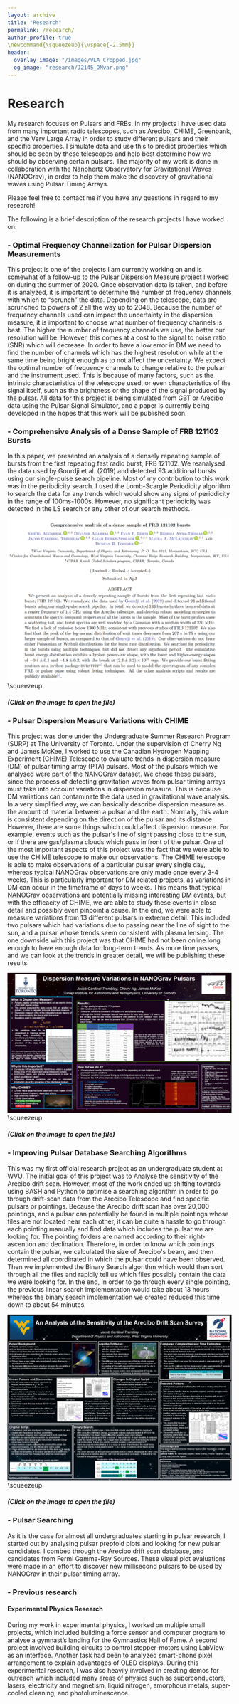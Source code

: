 ```yaml
---
layout: archive
title: "Research"
permalink: /research/
author_profile: true
\newcommand{\squeezeup}{\vspace{-2.5mm}}
header:
  overlay_image: "/images/VLA_Cropped.jpg"
  og_image: "research/J2145_DMvar.png"
---
```


# Research

My research focuses on Pulsars and FRBs. In my projects I have used data from many important radio telescopes, such as Arecibo, CHIME, Greenbank, and the Very Large Array in order to study different pulsars and their specific properties. I simulate data and use this to predict properties which should be seen by these telescopes and help best determine how we should by observing certain pulsars. The majority of my work is done in collaboration with the Nanohertz Observatory for Gravitational Waves (NANOGrav), in order to help them make the discovery of gravitational waves using Pulsar Timing Arrays.

Please feel free to contact me if you have any questions in regard to my research!
  

The following is a brief description of the research projects I have worked on.

### - Optimal Frequency Channelization for Pulsar Dispersion Measurements
This project is one of the projects I am currently working on and is somewhat of a follow-up to the Pulsar Dispersion Measure project I worked on during the summer of 2020. Once observation data is taken, and before it is analyzed, it is important to determine the number of frequency channels with which to “scrunch” the data. Depending on the telescope, data are scrunched to powers of 2 all the way up to 2048. Because the number of frequency channels used can impact the uncertainty in the dispersion measure, it is important to choose what number of frequency channels is best. The higher the number of frequency channels we use, the better our resolution will be. However, this comes at a cost to the signal to noise ratio (SNR) which will decrease. In order to have a low error in DM we need to find the number of channels which has the highest resolution while at the same time being bright enough as to not affect the uncertainty. We expect the optimal number of frequency channels to change relative to the pulsar and the instrument used. This is because of many factors, such as the intrinsic characteristics of the telescope used, or even characteristics of the signal itself, such as the brightness or the shape of the signal produced by the pulsar. All data for this project is being simulated from GBT or Arecibo data using the Pulsar Signal Simulator, and a paper is currently being developed in the hopes that this work will be published soon. 

### - Comprehensive Analysis of a Dense Sample of FRB 121102 Bursts
In this paper, we presented an analysis of a densely repeating sample of bursts from the first repeating fast radio burst, FRB 121102. We reanalysed the data used by Gourdji et al. (2019) and detected 93 additional bursts using our single-pulse search pipeline. Most of my contribution to this work was in the periodicity search. I used the Lomb-Scargle Periodicity algorithm to search the data for any trends which would show any signs of periodicity in the range of 100ms-1000s. However, no significant periodicity was detected in the LS search or any other of our search methods.

[![FRB 121102 Analysis](/images/research/FRB121102_Search.png "FRB 121102 Analysis")](https://arxiv.org/pdf/2107.05658.pdf)
\squeezeup
##### (Click on the image to open the file)

### - Pulsar Dispersion Measure Variations with CHIME
This project was done under the Undergraduate Summer Research Program (SURP) at The University of Toronto. Under the supervision of Cherry Ng and James McKee, I worked to use the Canadian Hydrogen Mapping Experiment (CHIME) Telescope to evaluate trends in dispersion measure (DM) of pulsar timing array (PTA) pulsars. Most of the pulsars which we analysed were part of the NANOGrav dataset. We chose these pulsars, since the process of detecting gravitation waves from pulsar timing arrays must take into account variations in dispersion measure. This is because DM variations can contaminate the data used in gravitational wave analysis. In a very simplified way, we can basically describe dispersion measure as the amount of material between a pulsar and the earth. Normally, this value is consistent depending on the direction of the pulsar and its distance. However, there are some things which could affect dispersion measure. For example, events such as the pulsar's line of sight passing close to the sun, or if there are gas/plasma clouds which pass in front of the pulsar. One of the most important aspects of this project was the fact that we were able to use the CHIME telescope to make our observations. The CHIME telescope is able to make observations of a particular pulsar every single day, whereas typical NANOGrav observations are only made once every 3-4 weeks. This is particularly important for DM related projects, as variations in DM can occur in the timeframe of days to weeks. This means that typical NANOGrav observations are potentially missing interesting DM events, but with the efficacity of CHIME, we are able to study these events in close detail and possibly even pinpoint a cause. In the end, we were able to measure variations from 13 different pulsars in extreme detail. This included two pulsars which had variations due to passing near the line of sight to the sun, and a pulsar whose trends seem consistent with plasma lensing. The one downside with this project was that CHIME had not been online long enough to have enough data for long-term trends. As more time passes, and we can look at the trends in greater detail, we will be publishing these results.

[![Pulsar Dispersion Measure Variations with CHIME](/images/research/DMpic.png "Pulsar Dispersion Measure Variations with CHIME")](/files/pdf/research/JacobCT_SURPPoster.pdf)
\squeezeup
##### (Click on the image to open the file)

### - Improving Pulsar Database Searching Algorithms
This was my first official research project as an undergraduate student at WVU. The initial goal of this project was to Analyse the sensitivity of the Arecibo drift scan. However, most of the work ended up shifting towards using BASH and Python to optimise a searching algorithm in order to go through drift-scan data from the Arecibo Telescope and find specific pulsars or pointings. Because the Arecibo drift scan has over 20,000 pointings, and a pulsar can potentially be found in multiple pointings whose files are not located near each other, it can be quite a hassle to go through each pointing manually and find data which includes the pulsar we are looking for. The pointing folders are named according to their right-ascention and declination. Therefore, in order to know which pointings contain the pulsar, we calculated the size of Arecibo's beam, and then determined all coordinated in which the pulsar could have been observed. Then we implemented the Binary Search algorithm which would then sort through all the files and rapidly tell us which files possibly contain the data we were looking for. In the end, in order to go through every single pointing, the previous linear search implementation would take about 13 hours whereas the binary search implementation we created reduced this time down to about 54 minutes.

[![An Analysis of the Sensitivity of the Arecibo Drift Scan Survey](/images/research/AreciboCode.png "An Analysis of the Sensitivity of the Arecibo Drift Scan Survey")](/files/pdf/research/JacobCT_SymposiumOnlyPoster.pdf)
\squeezeup
##### (Click on the image to open the file)

### - Pulsar Searching
As it is the case for almost all undergraduates starting in pulsar research, I started out by analysing pulsar prepfold plots and looking for new pulsar candidates. I combed through the Arecibo drift scan database, and candidates from Fermi Gamma-Ray Sources. These visual plot evaluations were made in an effort to discover new millisecond pulsars to be used by NANOGrav in their pulsar timing array.


### - Previous research
#### Experimental Physics Research
During my work in experimental physics, I worked on multiple small projects, which included building a force sensor and computer program to analyse a gymnast’s landing for the Gymnastics Hall of Fame. A second project involved building circuits to control stepper-motors using LabView as an interface. Another task had been to analyzed smart-phone pixel arrangement to explain advantages of OLED displays. During this experimental research, I was also heavily involved in creating demos for outreach which included many areas of physics such as superconductors, lasers, electricity and magnetism, liquid nitrogen, amorphous metals, super-cooled cleaning, and photoluminescence.

